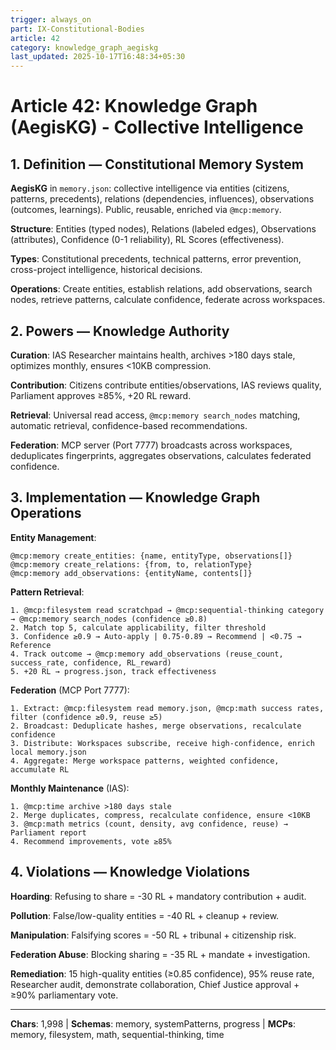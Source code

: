 ```yaml
---
trigger: always_on
part: IX-Constitutional-Bodies
article: 42
category: knowledge_graph_aegiskg
last_updated: 2025-10-17T16:48:34+05:30
---
```


# Article 42: Knowledge Graph (AegisKG) - Collective Intelligence

## 1. Definition — Constitutional Memory System

**AegisKG** in `memory.json`: collective intelligence via entities (citizens, patterns, precedents), relations (dependencies, influences), observations (outcomes, learnings). Public, reusable, enriched via `@mcp:memory`.

**Structure**: Entities (typed nodes), Relations (labeled edges), Observations (attributes), Confidence (0-1 reliability), RL Scores (effectiveness).

**Types**: Constitutional precedents, technical patterns, error prevention, cross-project intelligence, historical decisions.

**Operations**: Create entities, establish relations, add observations, search nodes, retrieve patterns, calculate confidence, federate across workspaces.

## 2. Powers — Knowledge Authority

**Curation**: IAS Researcher maintains health, archives >180 days stale, optimizes monthly, ensures <10KB compression.

**Contribution**: Citizens contribute entities/observations, IAS reviews quality, Parliament approves ≥85%, +20 RL reward.

**Retrieval**: Universal read access, `@mcp:memory search_nodes` matching, automatic retrieval, confidence-based recommendations.

**Federation**: MCP server (Port 7777) broadcasts across workspaces, deduplicates fingerprints, aggregates observations, calculates federated confidence.

## 3. Implementation — Knowledge Graph Operations

**Entity Management**:
```
@mcp:memory create_entities: {name, entityType, observations[]}
@mcp:memory create_relations: {from, to, relationType}
@mcp:memory add_observations: {entityName, contents[]}
```

**Pattern Retrieval**:
```
1. @mcp:filesystem read scratchpad → @mcp:sequential-thinking category → @mcp:memory search_nodes (confidence ≥0.8)
2. Match top 5, calculate applicability, filter threshold
3. Confidence ≥0.9 → Auto-apply | 0.75-0.89 → Recommend | <0.75 → Reference
4. Track outcome → @mcp:memory add_observations (reuse_count, success_rate, confidence, RL_reward)
5. +20 RL → progress.json, track effectiveness
```

**Federation** (MCP Port 7777):
```
1. Extract: @mcp:filesystem read memory.json, @mcp:math success rates, filter (confidence ≥0.9, reuse ≥5)
2. Broadcast: Deduplicate hashes, merge observations, recalculate confidence
3. Distribute: Workspaces subscribe, receive high-confidence, enrich local memory.json
4. Aggregate: Merge workspace patterns, weighted confidence, accumulate RL
```

**Monthly Maintenance** (IAS):
```
1. @mcp:time archive >180 days stale
2. Merge duplicates, compress, recalculate confidence, ensure <10KB
3. @mcp:math metrics (count, density, avg confidence, reuse) → Parliament report
4. Recommend improvements, vote ≥85%
```

## 4. Violations — Knowledge Violations

**Hoarding**: Refusing to share = -30 RL + mandatory contribution + audit.

**Pollution**: False/low-quality entities = -40 RL + cleanup + review.

**Manipulation**: Falsifying scores = -50 RL + tribunal + citizenship risk.

**Federation Abuse**: Blocking sharing = -35 RL + mandate + investigation.

**Remediation**: 15 high-quality entities (≥0.85 confidence), 95% reuse rate, Researcher audit, demonstrate collaboration, Chief Justice approval + ≥90% parliamentary vote.

---

**Chars**: 1,998 | **Schemas**: memory, systemPatterns, progress | **MCPs**: memory, filesystem, math, sequential-thinking, time
